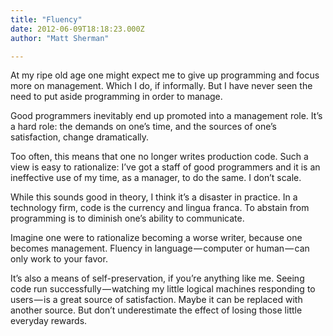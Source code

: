 ```yaml
---
title: "Fluency"
date: 2012-06-09T18:18:23.000Z
author: "Matt Sherman"

---
```


At my ripe old age one might expect me to give up programming and focus more on management. Which I do, if informally. But I have never seen the need to put aside programming in order to manage.

Good programmers inevitably end up promoted into a management role. It’s a hard role: the demands on one’s time, and the sources of one’s satisfaction, change dramatically.

Too often, this means that one no longer writes production code. Such a view is easy to rationalize: I’ve got a staff of good programmers and it is an ineffective use of my time, as a manager, to do the same. I don’t scale.

While this sounds good in theory, I think it’s a disaster in practice. In a technology firm, code is the currency and lingua franca. To abstain from programming is to diminish one’s ability to communicate.

Imagine one were to rationalize becoming a worse writer, because one becomes management. Fluency in language — computer or human — can only work to your favor.

It’s also a means of self-preservation, if you’re anything like me. Seeing code run successfully — watching my little logical machines responding to users — is a great source of satisfaction. Maybe it can be replaced with another source. But don’t underestimate the effect of losing those little everyday rewards.
